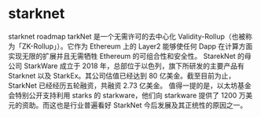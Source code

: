 # starknet
starknet  roadmap
tarkNet 是一个无需许可的去中心化 Validity-Rollup（也被称为「ZK-Rollup」）。它作为 Ethereum 上的 Layer2 能够使任何 Dapp 在计算方面实现无限的扩展并且无需牺牲 Ethereum 的可组合性和安全性。
StarekNet 的母公司 StarkWare 成立于 2018 年，总部位于以色列，旗下所研发的主要产品有 Starknet 以及 StarkEx。其公司估值已经达到 80 亿美金。截至目前为止，StarkNet 已经经历五轮融资，共融资 2.73 亿美金。
值得一提的是，以太坊基金会特别公开支持利用 starks 的 starkware，他们向 starkware 提供了 1200 万美元的资助。而这也是行业普遍看好 StarkNet 今后发展及其正统性的原因之一。
